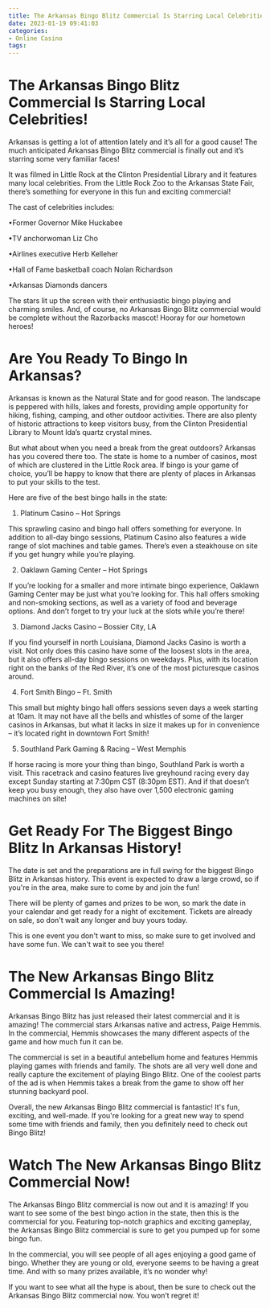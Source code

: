 ```yaml
---
title: The Arkansas Bingo Blitz Commercial Is Starring Local Celebrities!
date: 2023-01-19 09:41:03
categories:
- Online Casino
tags:
---
```



#  The Arkansas Bingo Blitz Commercial Is Starring Local Celebrities!

Arkansas is getting a lot of attention lately and it’s all for a good cause! The much anticipated Arkansas Bingo Blitz commercial is finally out and it’s starring some very familiar faces!

It was filmed in Little Rock at the Clinton Presidential Library and it features many local celebrities. From the Little Rock Zoo to the Arkansas State Fair, there’s something for everyone in this fun and exciting commercial!

The cast of celebrities includes: 

•Former Governor Mike Huckabee

•TV anchorwoman Liz Cho

•Airlines executive Herb Kelleher

•Hall of Fame basketball coach Nolan Richardson

•Arkansas Diamonds dancers

The stars lit up the screen with their enthusiastic bingo playing and charming smiles. And, of course, no Arkansas Bingo Blitz commercial would be complete without the Razorbacks mascot! Hooray for our hometown heroes!

#  Are You Ready To Bingo In Arkansas?

Arkansas is known as the Natural State and for good reason. The landscape is peppered with hills, lakes and forests, providing ample opportunity for hiking, fishing, camping, and other outdoor activities. There are also plenty of historic attractions to keep visitors busy, from the Clinton Presidential Library to Mount Ida’s quartz crystal mines.

But what about when you need a break from the great outdoors? Arkansas has you covered there too. The state is home to a number of casinos, most of which are clustered in the Little Rock area. If bingo is your game of choice, you’ll be happy to know that there are plenty of places in Arkansas to put your skills to the test.

Here are five of the best bingo halls in the state:

1. Platinum Casino – Hot Springs

This sprawling casino and bingo hall offers something for everyone. In addition to all-day bingo sessions, Platinum Casino also features a wide range of slot machines and table games. There’s even a steakhouse on site if you get hungry while you’re playing.

2. Oaklawn Gaming Center – Hot Springs

If you’re looking for a smaller and more intimate bingo experience, Oaklawn Gaming Center may be just what you’re looking for. This hall offers smoking and non-smoking sections, as well as a variety of food and beverage options. And don’t forget to try your luck at the slots while you’re there!

3. Diamond Jacks Casino – Bossier City, LA

If you find yourself in north Louisiana, Diamond Jacks Casino is worth a visit. Not only does this casino have some of the loosest slots in the area, but it also offers all-day bingo sessions on weekdays. Plus, with its location right on the banks of the Red River, it’s one of the most picturesque casinos around.

4. Fort Smith Bingo – Ft. Smith

This small but mighty bingo hall offers sessions seven days a week starting at 10am. It may not have all the bells and whistles of some of the larger casinos in Arkansas, but what it lacks in size it makes up for in convenience – it’s located right in downtown Fort Smith!

5. Southland Park Gaming & Racing – West Memphis

If horse racing is more your thing than bingo, Southland Park is worth a visit. This racetrack and casino features live greyhound racing every day except Sunday starting at 7:30pm CST (8:30pm EST). And if that doesn’t keep you busy enough, they also have over 1,500 electronic gaming machines on site!

#  Get Ready For The Biggest Bingo Blitz In Arkansas History!

The date is set and the preparations are in full swing for the biggest Bingo Blitz in Arkansas history. This event is expected to draw a large crowd, so if you're in the area, make sure to come by and join the fun!

There will be plenty of games and prizes to be won, so mark the date in your calendar and get ready for a night of excitement. Tickets are already on sale, so don't wait any longer and buy yours today.

This is one event you don't want to miss, so make sure to get involved and have some fun. We can't wait to see you there!

#  The New Arkansas Bingo Blitz Commercial Is Amazing!

Arkansas Bingo Blitz has just released their latest commercial and it is amazing! The commercial stars Arkansas native and actress, Paige Hemmis. In the commercial, Hemmis showcases the many different aspects of the game and how much fun it can be.

The commercial is set in a beautiful antebellum home and features Hemmis playing games with friends and family. The shots are all very well done and really capture the excitement of playing Bingo Blitz. One of the coolest parts of the ad is when Hemmis takes a break from the game to show off her stunning backyard pool.

Overall, the new Arkansas Bingo Blitz commercial is fantastic! It's fun, exciting, and well-made. If you're looking for a great new way to spend some time with friends and family, then you definitely need to check out Bingo Blitz!

#  Watch The New Arkansas Bingo Blitz Commercial Now!

The Arkansas Bingo Blitz commercial is now out and it is amazing! If you want to see some of the best bingo action in the state, then this is the commercial for you. Featuring top-notch graphics and exciting gameplay, the Arkansas Bingo Blitz commercial is sure to get you pumped up for some bingo fun.

In the commercial, you will see people of all ages enjoying a good game of bingo. Whether they are young or old, everyone seems to be having a great time. And with so many prizes available, it’s no wonder why!

If you want to see what all the hype is about, then be sure to check out the Arkansas Bingo Blitz commercial now. You won’t regret it!